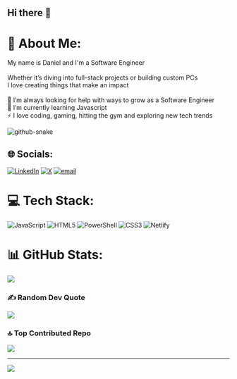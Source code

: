 ## Hi there 👋 

# 💫 About Me:
My name is Daniel and I'm a Software Engineer<br><br>Whether it’s diving into full-stack projects or building custom PCs<br>I love creating things that make an impact<br><br>🤝 I’m always looking for help with ways to grow as a Software Engineer<br>🌱 I’m currently learning Javascript <br>⚡ I love coding, gaming, hitting the gym and exploring new tech trends

<picture>
  <source media="(prefers-color-scheme: dark)" srcset="https://raw.githubusercontent.com/tobiasmeyhoefer/tobiasmeyhoefer/output/github-snake-dark.svg" />
  <source media="(prefers-color-scheme: light)" srcset="https://raw.githubusercontent.com/tobiasmeyhoefer/tobiasmeyhoefer/output/github-snake.svg" />
  <img alt="github-snake" src="https://raw.githubusercontent.com/tobiasmeyhoefer/tobiasmeyhoefer/output/github-snake.svg" />
</picture>


## 🌐 Socials:
[![LinkedIn](https://img.shields.io/badge/LinkedIn-%230077B5.svg?logo=linkedin&logoColor=white)](https://linkedin.com/in/https://www.linkedin.com/in/daniel-douglas-10a274332/) [![X](https://img.shields.io/badge/X-black.svg?logo=X&logoColor=white)](https://x.com/https://x.com/DougieTheDev) [![email](https://img.shields.io/badge/Email-D14836?logo=gmail&logoColor=white)](mailto:dougiethedev@gmail.com) 

# 💻 Tech Stack:
![JavaScript](https://img.shields.io/badge/javascript-%23323330.svg?style=for-the-badge&logo=javascript&logoColor=%23F7DF1E) ![HTML5](https://img.shields.io/badge/html5-%23E34F26.svg?style=for-the-badge&logo=html5&logoColor=white) ![PowerShell](https://img.shields.io/badge/PowerShell-%235391FE.svg?style=for-the-badge&logo=powershell&logoColor=white) ![CSS3](https://img.shields.io/badge/css3-%231572B6.svg?style=for-the-badge&logo=css3&logoColor=white) ![Netlify](https://img.shields.io/badge/netlify-%23000000.svg?style=for-the-badge&logo=netlify&logoColor=#00C7B7)

# 📊 GitHub Stats:
![](https://github-readme-stats.vercel.app/api/top-langs/?username=dougiethedev&theme=blue-green&hide_border=false&include_all_commits=true&count_private=true&layout=compact)

### ✍️ Random Dev Quote
![](https://quotes-github-readme.vercel.app/api?type=horizontal&theme=gruvbox)

### 🔝 Top Contributed Repo
![](https://github-contributor-stats.vercel.app/api?username=dougiethedev&limit=5&theme=blue-green&combine_all_yearly_contributions=true)

---
[![](https://visitcount.itsvg.in/api?id=dougiethedev&icon=0&color=1)](https://visitcount.itsvg.in)
 
